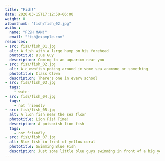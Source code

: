 ```yaml
---
title: "Fish!"
date: 2020-03-15T17:12:50-06:00
weight: 0
albumthumb: "fish/fish_02.jpg"
author:
  name: "FISH MAN!"
  email: "fish@example.com"
resources:
- src: fish/fish_01.jpg
  alt: A fish with a large hump on his forehead
  phototitle: Blue Guy
  description: Coming to an aquarium near you
- src: fish/fish_02.jpg
  alt: A clownfish poking around in some sea anemone or something
  phototitle: Class Clown
  description: There's one in every school
- src: fish/fish_03.jpg
  tags:
    - water
- src: fish/fish_04.jpg
  tags:
    - not friendly
- src: fish/fish_05.jpg
  alt: A lion fish near the sea floor
  phototitle: Lion Fish Time!
  description: A poisonish lion fish
  tags:
    - not friendly
- src: fish/fish_07.jpg
  alt: Blue fish in front of yellow coral
  phototitle: Swimming Blue Fish
  description: Just some little blue guys swimming in front of a big yellow guy
---
```

